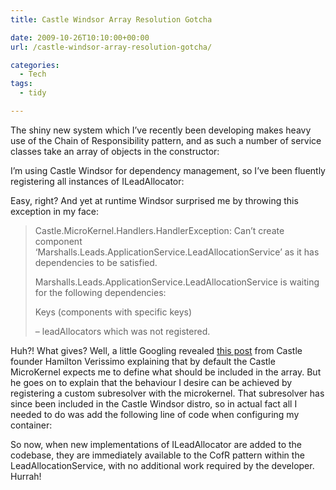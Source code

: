 ```yaml
---
title: Castle Windsor Array Resolution Gotcha

date: 2009-10-26T10:10:00+00:00
url: /castle-windsor-array-resolution-gotcha/

categories:
  - Tech
tags:
  - tidy

---
```

<!--kg-card-begin: html-->

The shiny new system which I’ve recently been developing makes heavy use of the Chain of Responsibility pattern, and as such a number of service classes take an array of objects in the constructor:



I’m using Castle Windsor for dependency management, so I’ve been fluently registering all instances of ILeadAllocator:



Easy, right? And yet at runtime Windsor surprised me by throwing this exception in my face:

> Castle.MicroKernel.Handlers.HandlerException: Can’t create component &#8216;Marshalls.Leads.ApplicationService.LeadAllocationService’ as it has dependencies to be satisfied.
> 
> Marshalls.Leads.ApplicationService.LeadAllocationService is waiting for the following dependencies:
> 
> Keys (components with specific keys)
> 
> &#8211; leadAllocators which was not registered.

Huh?! What gives? Well, a little Googling revealed [this post][1] from Castle founder Hamilton Verissimo explaining that by default the Castle MicroKernel expects me to define what should be included in the array. But he goes on to explain that the behaviour I desire can be achieved by registering a custom subresolver with the microkernel. That subresolver has since been included in the Castle Windsor distro, so in actual fact all I needed to do was add the following line of code when configuring my container:



So now, when new implementations of ILeadAllocator are added to the codebase, they are immediately available to the CofR pattern within the LeadAllocationService, with no additional work required by the developer. Hurrah!

<!--kg-card-end: html-->

 [1]: http://hammett.castleproject.org/?p=257